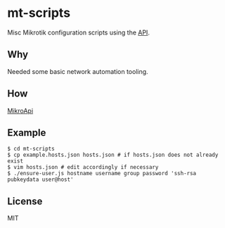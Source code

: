 # mt-scripts
Misc Mikrotik configuration scripts using the [API](https://wiki.mikrotik.com/wiki/Manual:API).

## Why
Needed some basic network automation tooling.

## How
[MikroApi](https://github.com/jessetane/mikroapi)

## Example
``` shell
$ cd mt-scripts
$ cp example.hosts.json hosts.json # if hosts.json does not already exist
$ vim hosts.json # edit accordingly if necessary
$ ./ensure-user.js hostname username group password 'ssh-rsa pubkeydata user@host'
```

## License
MIT
